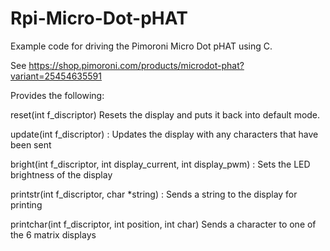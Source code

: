 # Rpi-Micro-Dot-pHAT
Example code for driving the Pimoroni Micro Dot pHAT using C.

See https://shop.pimoroni.com/products/microdot-phat?variant=25454635591

Provides the following:

reset(int f_discriptor)
Resets the display and puts it back into default mode.

update(int f_discriptor) : Updates the display with any characters that have been sent


bright(int f_discriptor, int display_current, int display_pwm) : Sets the LED brightness of the display


printstr(int f_discriptor, char *string) : Sends a string to the display for printing


printchar(int f_discriptor, int position, int char)  Sends a character to one of the 6 matrix displays

